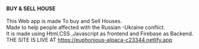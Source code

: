 **BUY & SELL HOUSE**
<br>
<br>
This Web app is made To buy and Sell Houses.<br>
Made to help people affected with the Russian -Ukraine conflict.<br>
It is made using Html,CSS ,Javascript as frontend and Firebase as Backend.<br>
THE SITE IS LIVE AT https://euphonious-alpaca-c23344.netlify.app






